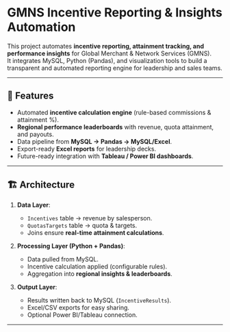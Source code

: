# GMNS Incentive Reporting & Insights Automation  

This project automates **incentive reporting, attainment tracking, and performance insights** for Global Merchant & Network Services (GMNS).  
It integrates MySQL, Python (Pandas), and visualization tools to build a transparent and automated reporting engine for leadership and sales teams.  

---

## 🚀 Features
- Automated **incentive calculation engine** (rule-based commissions & attainment %).
- **Regional performance leaderboards** with revenue, quota attainment, and payouts.
- Data pipeline from **MySQL → Pandas → MySQL/Excel**.
- Export-ready **Excel reports** for leadership decks.
- Future-ready integration with **Tableau / Power BI dashboards**.

---

## 🏗️ Architecture
1. **Data Layer**:  
   - `Incentives` table → revenue by salesperson.  
   - `QuotasTargets` table → quota & targets.  
   - Joins ensure **real-time attainment calculations**.  

2. **Processing Layer (Python + Pandas)**:  
   - Data pulled from MySQL.  
   - Incentive calculation applied (configurable rules).  
   - Aggregation into **regional insights & leaderboards**.  

3. **Output Layer**:  
   - Results written back to MySQL (`IncentiveResults`).  
   - Excel/CSV exports for easy sharing.  
   - Optional Power BI/Tableau connection.  

---

